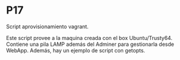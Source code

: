 # P17
Script aprovisionamiento vagrant.

Este script provee a la maquina creada con el box Ubuntu/Trusty64.
Contiene una pila LAMP además del Adminer para gestionarla desde WebApp.
Además, hay un ejemplo de script con getopts.

